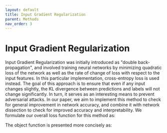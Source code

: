 ```yaml
---
layout: default
title: Input Gradient Regularization
parent: Methods
nav_order: 3
---
```


# Input Gradient Regularization

Input Gradient Regularization was initially introduced as "double back-propagation", and involved training neural networks by minimizing quadratic loss of the network 
as well as the rate of change of loss with respect to the input features. In this particular implementation, cross-entropy loss is used instead. The goal of this 
approach is to ensure that even if any input changes slightly, the KL divergence between predictions and labels will not change significantly. In turn, it serves as 
an interesting means to prevent adversarial attacks. In our paper, we aim to implement this method to check for general improvement in network accuracy, and combine 
it with network dissection to check for improved accuracy and interpretability. We formulate our overall loss function for this method as:

The object function is presented more concisely as:
